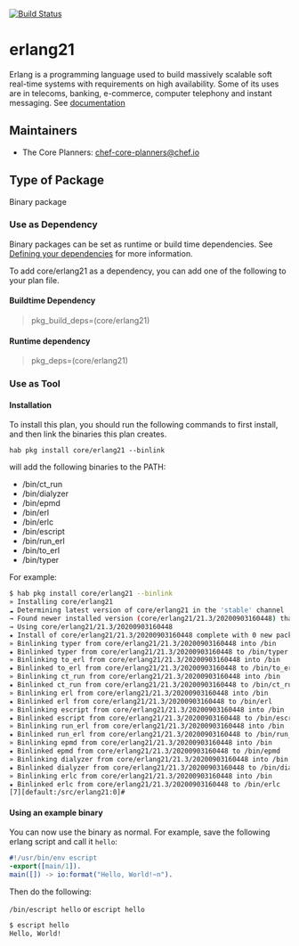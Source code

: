 [![Build Status](https://dev.azure.com/chefcorp-partnerengineering/Chef%20Base%20Plans/_apis/build/status/chef-base-plans.erlang21?branchName=master)](https://dev.azure.com/chefcorp-partnerengineering/Chef%20Base%20Plans/_build/latest?definitionId=226&branchName=master)

# erlang21

Erlang is a programming language used to build massively scalable soft real-time systems with requirements on high availability. Some of its uses are in telecoms, banking, e-commerce, computer telephony and instant messaging. See [documentation](https://www.erlang.org/docs)

## Maintainers

* The Core Planners: <chef-core-planners@chef.io>

## Type of Package

Binary package

### Use as Dependency

Binary packages can be set as runtime or build time dependencies. See [Defining your dependencies](https://www.habitat.sh/docs/developing-packages/developing-packages/#sts=Define%20Your%20Dependencies) for more information.

To add core/erlang21 as a dependency, you can add one of the following to your plan file.

#### Buildtime Dependency

> pkg_build_deps=(core/erlang21)

#### Runtime dependency

> pkg_deps=(core/erlang21)

### Use as Tool

#### Installation

To install this plan, you should run the following commands to first install, and then link the binaries this plan creates.

``hab pkg install core/erlang21 --binlink``

will add the following binaries to the PATH:

* /bin/ct_run
* /bin/dialyzer
* /bin/epmd
* /bin/erl
* /bin/erlc
* /bin/escript
* /bin/run_erl
* /bin/to_erl
* /bin/typer

For example:

```bash
$ hab pkg install core/erlang21 --binlink
» Installing core/erlang21
☁ Determining latest version of core/erlang21 in the 'stable' channel
→ Found newer installed version (core/erlang21/21.3/20200903160448) than remote version (core/erlang21/21.3/20200403232155)
→ Using core/erlang21/21.3/20200903160448
★ Install of core/erlang21/21.3/20200903160448 complete with 0 new packages installed.
» Binlinking typer from core/erlang21/21.3/20200903160448 into /bin
★ Binlinked typer from core/erlang21/21.3/20200903160448 to /bin/typer
» Binlinking to_erl from core/erlang21/21.3/20200903160448 into /bin
★ Binlinked to_erl from core/erlang21/21.3/20200903160448 to /bin/to_erl
» Binlinking ct_run from core/erlang21/21.3/20200903160448 into /bin
★ Binlinked ct_run from core/erlang21/21.3/20200903160448 to /bin/ct_run
» Binlinking erl from core/erlang21/21.3/20200903160448 into /bin
★ Binlinked erl from core/erlang21/21.3/20200903160448 to /bin/erl
» Binlinking escript from core/erlang21/21.3/20200903160448 into /bin
★ Binlinked escript from core/erlang21/21.3/20200903160448 to /bin/escript
» Binlinking run_erl from core/erlang21/21.3/20200903160448 into /bin
★ Binlinked run_erl from core/erlang21/21.3/20200903160448 to /bin/run_erl
» Binlinking epmd from core/erlang21/21.3/20200903160448 into /bin
★ Binlinked epmd from core/erlang21/21.3/20200903160448 to /bin/epmd
» Binlinking dialyzer from core/erlang21/21.3/20200903160448 into /bin
★ Binlinked dialyzer from core/erlang21/21.3/20200903160448 to /bin/dialyzer
» Binlinking erlc from core/erlang21/21.3/20200903160448 into /bin
★ Binlinked erlc from core/erlang21/21.3/20200903160448 to /bin/erlc
[7][default:/src/erlang21:0]#
```

#### Using an example binary

You can now use the binary as normal.  For example, save the following erlang script and call it ``hello``:

```erlang
#!/usr/bin/env escript
-export([main/1]).
main([]) -> io:format("Hello, World!~n").
```

Then do the following:

``/bin/escript hello`` or ``escript hello``

```bash
$ escript hello
Hello, World!
```
